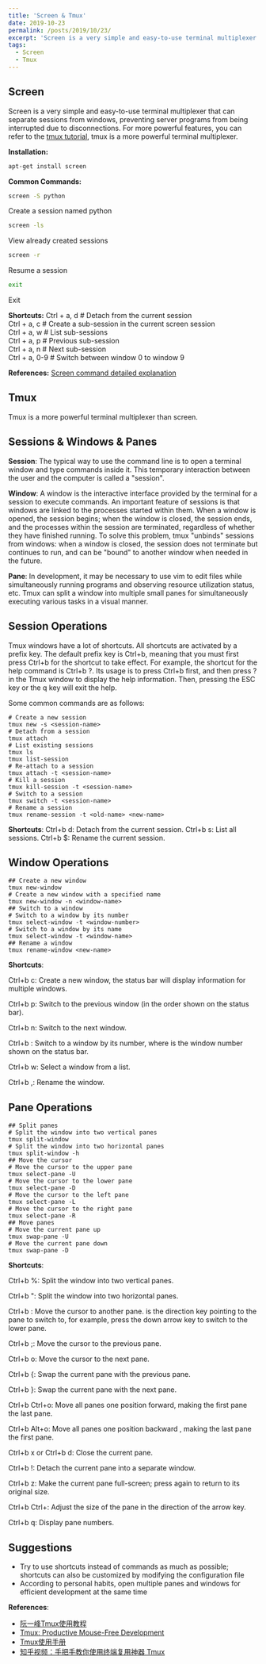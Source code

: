 ```yaml
---
title: 'Screen & Tmux'
date: 2019-10-23
permalink: /posts/2019/10/23/
excerpt: 'Screen is a very simple and easy-to-use terminal multiplexer that can separate sessions from windows, preventing server programs from being interrupted due to disconnections.'
tags:
  - Screen
  - Tmux
---
```


## Screen
Screen is a very simple and easy-to-use terminal multiplexer that can separate sessions from windows, preventing server programs from being interrupted due to disconnections. For more powerful features, you can refer to the [tmux tutorial](https://blog.csdn.net/qq_39280836/article/details/127028634?spm=1001.2014.3001.5502), tmux is a more powerful terminal multiplexer.

**Installation:**
```bash
apt-get install screen
```

**Common Commands:**
```bash
screen -S python
```
Create a session named python
```bash
screen -ls
```
View already created sessions
```bash
screen -r
```
Resume a session
```bash
exit
```
Exit

**Shortcuts:**
Ctrl + a, d # Detach from the current session  
Ctrl + a, c # Create a sub-session in the current screen session  
Ctrl + a, w # List sub-sessions  
Ctrl + a, p # Previous sub-session  
Ctrl + a, n # Next sub-session  
Ctrl + a, 0-9 # Switch between window 0 to window 9

**References:**
[Screen command detailed explanation](https://www.cnblogs.com/mchina/archive/2013/01/30/2880680.html)

## Tmux

Tmux is a more powerful terminal multiplexer than screen.
## Sessions & Windows & Panes
**Session**: The typical way to use the command line is to open a terminal window and type commands inside it. This temporary interaction between the user and the computer is called a "session".

**Window**: A window is the interactive interface provided by the terminal for a session to execute commands.
An important feature of sessions is that windows are linked to the processes started within them. When a window is opened, the session begins; when the window is closed, the session ends, and the processes within the session are terminated, regardless of whether they have finished running. To solve this problem, tmux "unbinds" sessions from windows: when a window is closed, the session does not terminate but continues to run, and can be "bound" to another window when needed in the future.

**Pane**: In development, it may be necessary to use vim to edit files while simultaneously running programs and observing resource utilization status, etc. Tmux can split a window into multiple small panes for simultaneously executing various tasks in a visual manner.

## Session Operations
Tmux windows have a lot of shortcuts. All shortcuts are activated by a prefix key. The default prefix key is Ctrl+b, meaning that you must first press Ctrl+b for the shortcut to take effect.
For example, the shortcut for the help command is Ctrl+b ?. Its usage is to press Ctrl+b first, and then press ? in the Tmux window to display the help information. Then, pressing the ESC key or the q key will exit the help.

Some common commands are as follows:
```shell
# Create a new session
tmux new -s <session-name>
# Detach from a session
tmux attach
# List existing sessions
tmux ls
tmux list-session
# Re-attach to a session
tmux attach -t <session-name>
# Kill a session
tmux kill-session -t <session-name>
# Switch to a session
tmux switch -t <session-name>
# Rename a session
tmux rename-session -t <old-name> <new-name>
```

**Shortcuts**:
Ctrl+b d: Detach from the current session.
Ctrl+b s: List all sessions.
Ctrl+b $: Rename the current session.

## Window Operations
```shell
## Create a new window
tmux new-window
# Create a new window with a specified name
tmux new-window -n <window-name>
## Switch to a window
# Switch to a window by its number
tmux select-window -t <window-number>
# Switch to a window by its name
tmux select-window -t <window-name>
## Rename a window
tmux rename-window <new-name>
```

**Shortcuts**:

Ctrl+b c: Create a new window, the status bar will display information for multiple windows.

Ctrl+b p: Switch to the previous window (in the order shown on the status bar).

Ctrl+b n: Switch to the next window.

Ctrl+b <number>: Switch to a window by its number, where <number> is the window number shown on the status bar.

Ctrl+b w: Select a window from a list.

Ctrl+b ,: Rename the window.

## Pane Operations
```shell
## Split panes
# Split the window into two vertical panes
tmux split-window
# Split the window into two horizontal panes
tmux split-window -h
## Move the cursor
# Move the cursor to the upper pane
tmux select-pane -U
# Move the cursor to the lower pane
tmux select-pane -D
# Move the cursor to the left pane
tmux select-pane -L
# Move the cursor to the right pane
tmux select-pane -R
## Move panes
# Move the current pane up
tmux swap-pane -U
# Move the current pane down
tmux swap-pane -D
```

**Shortcuts**:

Ctrl+b %: Split the window into two vertical panes.

Ctrl+b ": Split the window into two horizontal panes.

Ctrl+b <arrow key>: Move the cursor to another pane. <arrow key> is the direction key pointing to the pane to switch to, for example, press the down arrow key to switch to the lower pane.

Ctrl+b ;: Move the cursor to the previous pane.

Ctrl+b o: Move the cursor to the next pane.

Ctrl+b {: Swap the current pane with the previous pane.

Ctrl+b }: Swap the current pane with the next pane.

Ctrl+b Ctrl+o: Move all panes one position forward, making the first pane the last pane.

Ctrl+b Alt+o: Move all panes one position backward , making the last pane the first pane.

Ctrl+b x or Ctrl+b d: Close the current pane.

Ctrl+b !: Detach the current pane into a separate window.

Ctrl+b z: Make the current pane full-screen; press again to return to its original size.

Ctrl+b Ctrl+<arrow key>: Adjust the size of the pane in the direction of the arrow key.

Ctrl+b q: Display pane numbers.

## Suggestions
- Try to use shortcuts instead of commands as much as possible; shortcuts can also be customized by modifying the configuration file
- According to personal habits, open multiple panes and windows for efficient development at the same time

**References**:
- [阮一峰Tmux使用教程](http://www.ruanyifeng.com/blog/2019/10/tmux.html)
- [Tmux: Productive Mouse-Free Development](https://pityonline.gitbooks.io/tmux-productive-mouse-free-development_zh/content/index.html)
- [Tmux使用手册](http://louiszhai.github.io/2017/09/30/tmux/)
- [知乎视频：手把手教你使用终端复用神器 Tmux](https://zhuanlan.zhihu.com/p/43687973)

